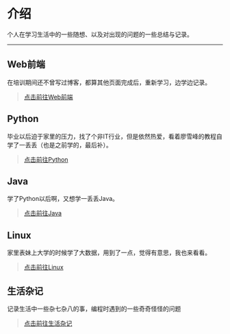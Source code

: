 # 介绍

个人在学习生活中的一些随想、以及对出现的问题的一些总结与记录。

******

## Web前端

在培训期间还不曾写过博客，都算其他页面完成后，重新学习，边学边记录。
> [点击前往Web前端](../Web/001)

## Python

毕业以后迫于家里的压力，找了个非IT行业，但是依然热爱，看着廖雪峰的教程自学了一丢丢（也是之前学的，最后补）。
> [点击前往Python](../Python/001)

## Java

学了Python以后啊，又想学一丢丢Java。
> [点击前往Java](../Java/001)

## Linux

家里表妹上大学的时候学了大数据，用到了一点，觉得有意思，我也来看看。
> [点击前往Linux](../Linux/001)

## 生活杂记

记录生活中一些杂七杂八的事，编程时遇到的一些奇奇怪怪的问题
> [点击前往生活杂记](../life/001)
